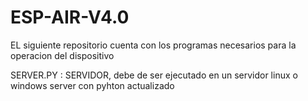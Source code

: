 # ESP-AIR-V4.0

EL siguiente repositorio cuenta con los programas necesarios para la operacion del dispositivo


SERVER.PY : SERVIDOR, debe de ser ejecutado en un servidor linux o windows server con pyhton actualizado

